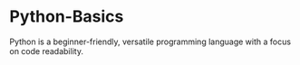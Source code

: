 # Python-Basics
Python is a beginner-friendly, versatile programming language with a focus on code readability.
